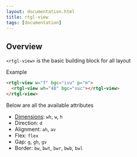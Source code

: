 ```yaml
---
layout: documentation.html
title: rtgl-view 
tags: [documentation]
---
```


## Overview

`<rtgl-view>` is the basic building block for all layout

Example
```html
<rtgl-view w="f" bgc="isu" p="m">
  <rtgl-view wh="48" bgc="suc"></rtgl-view>
</rtgl-view>
```

Below are all the available attributes

* [Dimensions](/docs/rtgl-view/rtgl-view-dimensions/): `wh`, `w`, `h`
* Direction: `d`
* Alignment: `ah`, `av`
* Flex: `flex`
* Gap: `g`, `gh`, `gv`
* Border: `bw`, `bwt`, `bwr`, `bwb`, `bwl`


